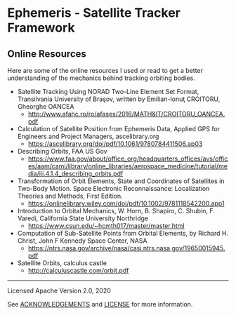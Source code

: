 # Ephemeris - Satellite Tracker Framework

## Online Resources
Here are some of the online resources I used or read to get a better understanding of the mechanics behind tracking orbiting bodies.

- Satellite Tracking Using NORAD Two-Line Element Set Format, Transilvania University of Braşov, written by Emilian-Ionuţ CROITORU, Gheorghe OANCEA
	- http://www.afahc.ro/ro/afases/2016/MATH&IT/CROITORU_OANCEA.pdf
- Calculation of Satellite Position from Ephemeris Data, Applied GPS for Engineers and Project Managers, ascelibrary.org
	- https://ascelibrary.org/doi/pdf/10.1061/9780784411506.ap03
- Describing Orbits, FAA US Gov
	- https://www.faa.gov/about/office_org/headquarters_offices/avs/offices/aam/cami/library/online_libraries/aerospace_medicine/tutorial/media/iii.4.1.4_describing_orbits.pdf
- Transformation of Orbit Elements, State and Coordinates of Satellites in Two-Body Motion. Space Electronic Reconnaissance: Localization Theories and Methods, First Edition.
	- https://onlinelibrary.wiley.com/doi/pdf/10.1002/9781118542200.app1
- Introduction to Orbital Mechanics, W. Horn, B. Shapiro, C. Shubin, F. Varedi, California State University Northridge
	- https://www.csun.edu/~hcmth017/master/master.html
- Computation of Sub-Satellite Points from Orbital Elements, by Richard H. Christ, John F Kennedy Space Center, NASA
	- https://ntrs.nasa.gov/archive/nasa/casi.ntrs.nasa.gov/19650015945.pdf
- Satellite Orbits, calculus castle	
	- http://calculuscastle.com/orbit.pdf
	
---
Licensed Apache Version 2.0, 2020

See [ACKNOWLEDGEMENTS](./ACKNOWLEDGEMENTS.md) and [LICENSE](./LICENSE.md) for more information.

